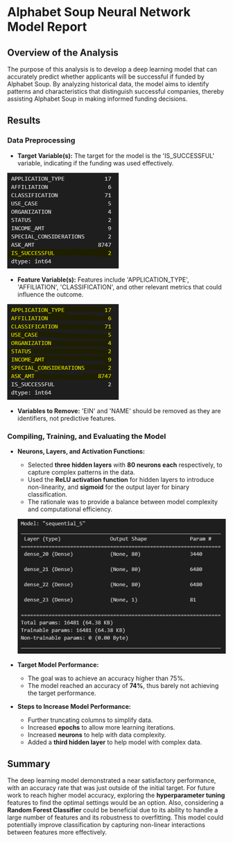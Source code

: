 # Alphabet Soup Neural Network Model Report

## Overview of the Analysis
The purpose of this analysis is to develop a deep learning model that can accurately predict whether applicants will be successful if funded by Alphabet Soup. By analyzing historical data, the model aims to identify patterns and characteristics that distinguish successful companies, thereby assisting Alphabet Soup in making informed funding decisions.

## Results

### Data Preprocessing
- **Target Variable(s):** The target for the model is the 'IS_SUCCESSFUL' variable, indicating if the funding was used effectively.

![alt text](Target_Variable.png)

- **Feature Variable(s):** Features include 'APPLICATION_TYPE', 'AFFILIATION', 'CLASSIFICATION', and other relevant metrics that could influence the outcome.

![alt text](Feature_Variables.png)

- **Variables to Remove:** 'EIN' and 'NAME' should be removed as they are identifiers, not predictive features.

### Compiling, Training, and Evaluating the Model
- **Neurons, Layers, and Activation Functions:**
  - Selected **three hidden layers** with **80 neurons each** respectively, to capture complex patterns in the data.
  - Used the **ReLU activation function** for hidden layers to introduce non-linearity, and **sigmoid** for the output layer for binary classification.
  - The rationale was to provide a balance between model complexity and computational efficiency.

  ![alt text](Model_Summary.png)
  
- **Target Model Performance:**
  - The goal was to achieve an accuracy higher than 75%.
  - The model reached an accuracy of **74%**, thus barely not achieving the target performance.
- **Steps to Increase Model Performance:**
  - Further truncating columns to simplify data.
  - Increased **epochs** to allow more learning iterations.
  - Increased **neurons** to help with data complexity.
  - Added a **third hidden layer** to help model with complex data.

## Summary
The deep learning model demonstrated a near satisfactory performance, with an accuracy rate that was just outside of the initial target. For future work to reach higher model accuracy, exploring the **hyperparameter tuning** features to find the optimal settings would be an option. Also, considering a **Random Forest Classifier** could be beneficial due to its ability to handle a large number of features and its robustness to overfitting. This model could potentially improve classification by capturing non-linear interactions between features more effectively.